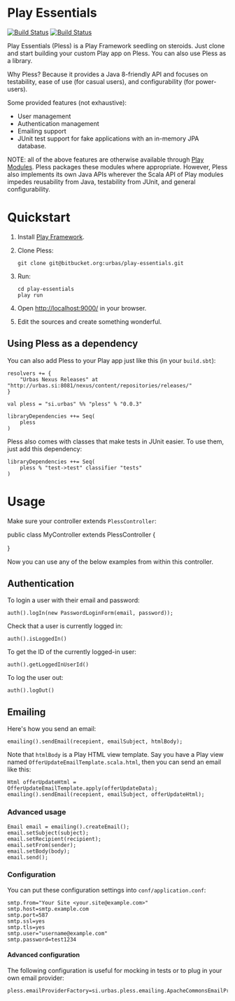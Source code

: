 # Play Essentials 

[![Build Status](https://drone.io/bitbucket.org/urbas/play-essentials/status.png)](https://drone.io/bitbucket.org/urbas/play-essentials/latest)
[![Build Status](https://travis-ci.org/urbas/play-essentials.png?branch=master)](https://travis-ci.org/urbas/play-essentials)

Play Essentials (Pless) is a Play Framework seedling on steroids. Just clone and
start building your custom Play app on Pless. You can also use Pless as a
library.

Why Pless? Because it provides a Java 8-friendly API and focuses on
testability, ease of use (for casual users), and configurability (for
power-users).

Some provided features (not exhaustive):

-   User management
-   Authentication management
-   Emailing support
-   JUnit test support for fake applications with an in-memory JPA database.

NOTE: all of the above features are otherwise available
through [Play Modules](http://www.playframework.com/modules). Pless
packages these modules where appropriate. However, Pless also
implements its own Java APIs wherever the Scala API of Play modules impedes
reusability from Java, testability from JUnit, and general configurability.

# Quickstart

1.  Install [Play Framework](http://www.playframework.com/download).

2.  Clone Pless:

        git clone git@bitbucket.org:urbas/play-essentials.git

3.  Run:

        cd play-essentials
        play run

4.  Open [http://localhost:9000/](http://localhost:9000/) in your browser.

5.  Edit the sources and create something wonderful.

## Using Pless as a dependency

You can also add Pless to your Play app just like this (in your `build.sbt`):

    resolvers += {
        "Urbas Nexus Releases" at "http://urbas.si:8081/nexus/content/repositories/releases/"
    }

    val pless = "si.urbas" %% "pless" % "0.0.3"

    libraryDependencies ++= Seq(
        pless
    )

Pless also comes with classes that make tests in JUnit easier. To use
them, just add this dependency:

    libraryDependencies ++= Seq(
        pless % "test->test" classifier "tests"
    )

# Usage

Make sure your controller extends `PlessController`:

  public class MyController extends PlessController {

  }

Now you can use any of the below examples from within this controller.

## Authentication

To login a user with their email and password:

    auth().logIn(new PasswordLoginForm(email, password));

Check that a user is currently logged in:

    auth().isLoggedIn()

To get the ID of the currently logged-in user:

    auth().getLoggedInUserId()

To log the user out:

    auth().logOut()

## Emailing

Here's how you send an email:

    emailing().sendEmail(recepient, emailSubject, htmlBody);

Note that `htmlBody` is a Play HTML view template. Say you have a
Play view named `OfferUpdateEmailTemplate.scala.html`, then you can send an
email like this:

    Html offerUpdateHtml = OfferUpdateEmailTemplate.apply(offerUpdateData);
    emailing().sendEmail(recepient, emailSubject, offerUpdateHtml);

### Advanced usage

    Email email = emailing().createEmail();
    email.setSubject(subject);
    email.setRecipient(recipient);
    email.setFrom(sender);
    email.setBody(body);
    email.send();

### Configuration

You can put these configuration settings into `conf/application.conf`:

    smtp.from="Your Site <your.site@example.com>"
    smtp.host=smtp.example.com
    smtp.port=587
    smtp.ssl=yes
    smtp.tls=yes
    smtp.user="username@example.com"
    smtp.password=test1234

#### Advanced configuration

The following configuration is useful for mocking in tests or to plug in your
own email provider:

    pless.emailProviderFactory=si.urbas.pless.emailing.ApacheCommonsEmailProvider
